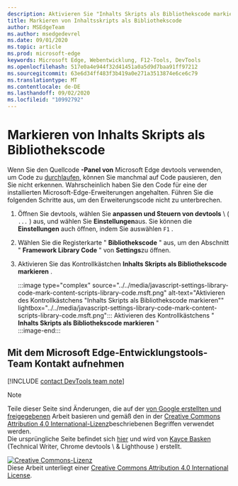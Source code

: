 ```yaml
---
description: Aktivieren Sie "Inhalts Skripts als Bibliothekscode markieren" aus Einstellungen > Framework-Bibliothekscode.
title: Markieren von Inhaltsskripts als Bibliothekscode
author: MSEdgeTeam
ms.author: msedgedevrel
ms.date: 09/01/2020
ms.topic: article
ms.prod: microsoft-edge
keywords: Microsoft Edge, Webentwicklung, F12-Tools, DevTools
ms.openlocfilehash: 517e0a4e944f32d41451a0a5d9d7baa91ff97212
ms.sourcegitcommit: 63e6d34ff483f3b419a0e271a3513874e6ce6c79
ms.translationtype: MT
ms.contentlocale: de-DE
ms.lasthandoff: 09/02/2020
ms.locfileid: "10992792"
---
```

<!-- Copyright Kayce Basques 

   Licensed under the Apache License, Version 2.0 (the "License");
   you may not use this file except in compliance with the License.
   You may obtain a copy of the License at

       https://www.apache.org/licenses/LICENSE-2.0

   Unless required by applicable law or agreed to in writing, software
   distributed under the License is distributed on an "AS IS" BASIS,
   WITHOUT WARRANTIES OR CONDITIONS OF ANY KIND, either express or implied.
   See the License for the specific language governing permissions and
   limitations under the License.  -->

# Markieren von Inhalts Skripts als Bibliothekscode  

Wenn Sie den Quellcode **-Panel von** Microsoft Edge devtools verwenden, um Code zu [durchlaufen][DevToolsJavascriptStepThroughCode], können Sie manchmal auf Code pausieren, den Sie nicht erkennen.  Wahrscheinlich haben Sie den Code für eine der installierten Microsoft-Edge-Erweiterungen angehalten.  Führen Sie die folgenden Schritte aus, um den Erweiterungscode nicht zu unterbrechen.  

1.  Öffnen Sie devtools, wählen Sie **anpassen und Steuern von devtools** \ ( `...` \) aus, und wählen Sie **Einstellungen**aus.  Sie können die **Einstellungen** auch öffnen, indem Sie auswählen `F1` .  

1.  Wählen Sie die Registerkarte " **Bibliothekscode** " aus, um den Abschnitt " **Framework Library Code** " von **Settings**zu öffnen.  
1.  Aktivieren Sie das Kontrollkästchen **Inhalts Skripts als Bibliothekscode markieren** .  
    
    :::image type="complex" source="../../media/javascript-settings-library-code-mark-content-scripts-library-code.msft.png" alt-text="Aktivieren des Kontrollkästchens &quot;Inhalts Skripts als Bibliothekscode markieren&quot;" lightbox="../../media/javascript-settings-library-code-mark-content-scripts-library-code.msft.png":::
       Aktivieren des Kontrollkästchens " **Inhalts Skripts als Bibliothekscode markieren** "  
    :::image-end:::  
    
## Mit dem Microsoft Edge-Entwicklungstools-Team Kontakt aufnehmen  

[!INCLUDE [contact DevTools team note](../../includes/contact-devtools-team-note.md)]  

<!-- links -->  

[DevToolsJavascriptStepThroughCode]: ../index.md#step-4-step-through-the-code "Schritt 4: schrittweise durch den Code – erste Schritte mit dem Debuggen von JavaScript in Microsoft Edge devtools | Microsoft docs"  

> [!NOTE]
> Teile dieser Seite sind Änderungen, die auf der [von Google erstellten und freigegebenen][GoogleSitePolicies] Arbeit basieren und gemäß den in der [Creative Commons Attribution 4,0 International-Lizenz][CCA4IL]beschriebenen Begriffen verwendet werden.  
> Die ursprüngliche Seite befindet sich [hier](https://developers.google.com/web/tools/chrome-devtools/javascript/guides/blackbox-chrome-extension-scripts) und wird von [Kayce Basken][KayceBasques] (Technical Writer, Chrome devtools \ & Lighthouse \) erstellt.  

[![Creative Commons-Lizenz][CCby4Image]][CCA4IL]  
Diese Arbeit unterliegt einer [Creative Commons Attribution 4.0 International License][CCA4IL].  

[CCA4IL]: https://creativecommons.org/licenses/by/4.0  
[CCby4Image]: https://i.creativecommons.org/l/by/4.0/88x31.png  
[GoogleSitePolicies]: https://developers.google.com/terms/site-policies  
[KayceBasques]: https://developers.google.com/web/resources/contributors/kaycebasques  

